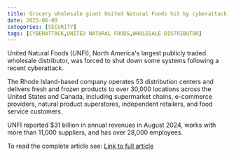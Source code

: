 ```yaml
---
title: Grocery wholesale giant United Natural Foods hit by cyberattack
date: 2025-06-09
categories: [SECURITY]
tags: [CYBERATTACK,UNITED NATURAL FOODS,WHOLESALE DISTRIBUTOR]
---
```


United Natural Foods (UNFI), North America's largest publicly traded wholesale distributor, was forced to shut down some systems following a recent cyberattack.  

The Rhode Island-based company operates 53 distribution centers and delivers fresh and frozen products to over 30,000 locations across the United States and Canada, including supermarket chains, e-commerce providers, natural product superstores, independent retailers, and food service customers.  

UNFI reported $31 billion in annual revenues in August 2024, works with more than 11,000 suppliers, and has over 28,000 employees.  

To read the complete article see: [Link to full article](https://www.bleepingcomputer.com/news/security/grocery-wholesale-giant-united-natural-foods-hit-by-cyberattack/)  
